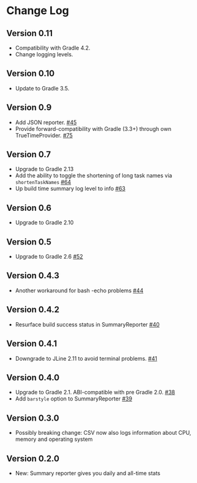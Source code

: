 Change Log
==========

Version 0.11
------------

 * Compatibility with Gradle 4.2.
 * Change logging levels.

Version 0.10
------------

 * Update to Gradle 3.5.


Version 0.9
-----------

 * Add JSON reporter. [#45](https://github.com/passy/build-time-tracker-plugin/pull/72)
 * Provide forward-compatibility with Gradle (3.3+) through own
   TrueTimeProvider. [#75](https://github.com/passy/build-time-tracker-plugin/issues/75)

Version 0.7
-----------

 * Upgrade to Gradle 2.13
 * Add the ability to toggle the shortening of long task names via
   `shortenTaskNames` [#64](https://github.com/passy/build-time-tracker-plugin/pull/64)
 * Up build time summary log level to info
   [#63](https://github.com/passy/build-time-tracker-plugin/pull/63)

Version 0.6
-----------

 * Upgrade to Gradle 2.10

Version 0.5
-----------

 * Upgrade to Gradle 2.6
   [#52](https://github.com/passy/build-time-tracker-plugin/pull/52)

Version 0.4.3
-------------

 * Another workaround for bash -echo problems
   [#44](https://github.com/passy/build-time-tracker-plugin/issues/44)

Version 0.4.2
-------------

 * Resurface build success status in SummaryReporter
   [#40](https://github.com/passy/build-time-tracker-plugin/issues/40)

Version 0.4.1
-------------

 * Downgrade to JLine 2.11 to avoid terminal problems.
   [#41](https://github.com/passy/build-time-tracker-plugin/pull/41)

Version 0.4.0
-------------

 * Upgrade to Gradle 2.1. ABI-compatible with pre Gradle 2.0.
   [#38](https://github.com/passy/build-time-tracker-plugin/pull/38)
 * Add `barstyle` option to SummaryReporter
   [#39](https://github.com/passy/build-time-tracker-plugin/pull/39)

Version 0.3.0
-------------

 * Possibly breaking change: CSV now also logs information about CPU, memory and
   operating system

Version 0.2.0
-------------

 * New: Summary reporter gives you daily and all-time stats
